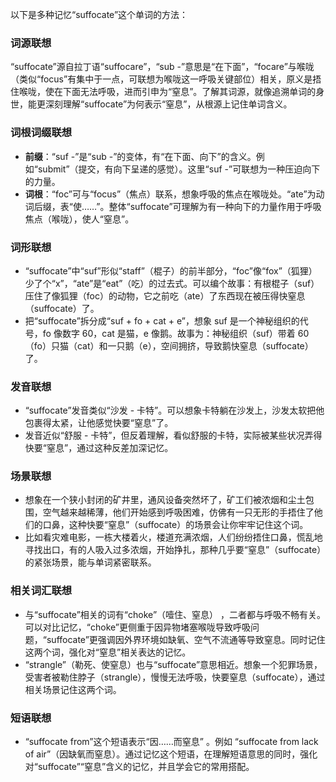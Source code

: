以下是多种记忆“suffocate”这个单词的方法：

### 词源联想
“suffocate”源自拉丁语“suffocare”，“sub -”意思是“在下面”，“focare”与喉咙（类似“focus”有集中于一点，可联想为喉咙这一呼吸关键部位）相关，原义是捂住喉咙，使在下面无法呼吸，进而引申为“窒息”。了解其词源，就像追溯单词的身世，能更深刻理解“suffocate”为何表示“窒息”，从根源上记住单词含义。

### 词根词缀联想
 - **前缀**：“suf -”是“sub -”的变体，有“在下面、向下”的含义。例如“submit”（提交，有向下呈递的感觉）。这里“suf -”可联想为一种压迫向下的力量。
 - **词根**：“foc”可与“focus”（焦点）联系，想象呼吸的焦点在喉咙处。“ate”为动词后缀，表“使……”。整体“suffocate”可理解为有一种向下的力量作用于呼吸焦点（喉咙），使人“窒息”。

### 词形联想
 - “suffocate”中“suf”形似“staff”（棍子）的前半部分，“foc”像“fox”（狐狸）少了个“x”，“ate”是“eat”（吃）的过去式。可以编个故事：有根棍子（suf）压住了像狐狸（foc）的动物，它之前吃（ate）了东西现在被压得快窒息（suffocate）了。
 - 把“suffocate”拆分成“suf + fo + cat + e”，想象 suf 是一个神秘组织的代号，fo 像数字 60，cat 是猫，e 像鹅。故事为：神秘组织（suf）带着 60（fo）只猫（cat）和一只鹅（e），空间拥挤，导致鹅快窒息（suffocate）了。

### 发音联想
 - “suffocate”发音类似“沙发 - 卡特”。可以想象卡特躺在沙发上，沙发太软把他包裹得太紧，让他感觉快要“窒息”了。
 - 发音近似“舒服 - 卡特”，但反着理解，看似舒服的卡特，实际被某些状况弄得快要“窒息”，通过这种反差加深记忆。

### 场景联想
 - 想象在一个狭小封闭的矿井里，通风设备突然坏了，矿工们被浓烟和尘土包围，空气越来越稀薄，他们开始感到呼吸困难，仿佛有一只无形的手捂住了他们的口鼻，这种快要“窒息”（suffocate）的场景会让你牢牢记住这个词。
 - 比如看灾难电影，一栋大楼着火，楼道充满浓烟，人们纷纷捂住口鼻，慌乱地寻找出口，有的人吸入过多浓烟，开始挣扎，那种几乎要“窒息”（suffocate）的紧张场景，能与单词紧密联系。

### 相关词汇联想
 - 与“suffocate”相关的词有“choke”（噎住、窒息） ，二者都与呼吸不畅有关。可以对比记忆，“choke”更侧重于因异物堵塞喉咙导致呼吸问题，“suffocate”更强调因外界环境如缺氧、空气不流通等导致窒息。同时记住这两个词，强化对“窒息”相关表达的记忆。
 - “strangle”（勒死、使窒息）也与“suffocate”意思相近。想象一个犯罪场景，受害者被勒住脖子（strangle），慢慢无法呼吸，快要窒息（suffocate），通过相关场景记住这两个词。

### 短语联想
 - “suffocate from”这个短语表示“因……而窒息” 。例如 “suffocate from lack of air”（因缺氧而窒息）。通过记忆这个短语，在理解短语意思的同时，强化对“suffocate”“窒息”含义的记忆，并且学会它的常用搭配。 